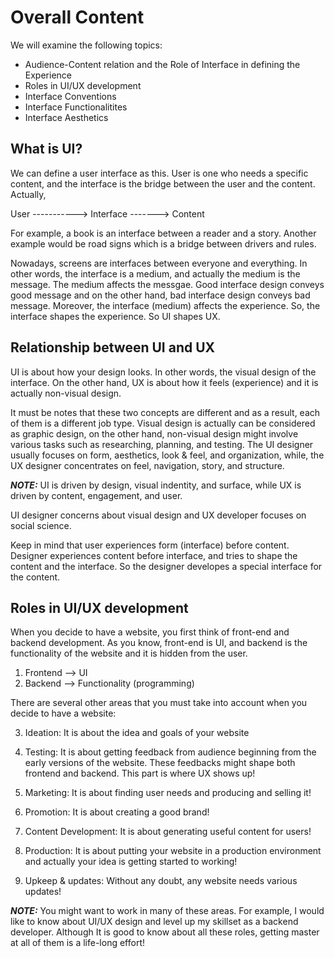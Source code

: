# Overall Content

We will examine the following topics:

- Audience-Content relation and the Role of Interface in defining the Experience
- Roles in UI/UX development
- Interface Conventions
- Interface Functionalitites
- Interface Aesthetics

## What is UI?

We can define a user interface as this. User is one who needs a specific content, and the interface is the bridge between the user and the content. Actually,

User -----------> Interface -------> Content

For example, a book is an interface between a reader and a story. Another example would be road signs which is a bridge between drivers and rules.

Nowadays, screens are interfaces between everyone and everything. In other words, the interface is a medium, and actually the medium is the message. The medium affects the messgae. Good interface design conveys good message and on the other hand, bad interface design conveys bad message. Moreover, the interface (medium) affects the experience. So, the interface shapes the experience. So UI shapes UX.

## Relationship between UI and UX

UI is about how your design looks. In other words, the visual design of the interface.  On the other hand, UX is about how it feels (experience) and it is actually non-visual design.

It must be notes that these two concepts are different and as a result, each of them is a different job type. Visual design is actually can be considered as graphic design, on the other hand, non-visual design might involve various tasks such as researching, planning, and testing. 
The UI designer usually focuses on form, aesthetics, look & feel, and organization, while, the UX designer concentrates on feel, navigation, story, and structure. 

**_NOTE:_** UI is driven by design, visual indentity, and surface, while UX is driven by content, engagement, and user.

UI designer concerns about visual design and UX developer focuses on social science.

Keep in mind that user experiences form (interface) before content. 
Designer experiences content before interface, and tries to shape the content and the interface. So the designer developes a special interface for the content.

## Roles in UI/UX development

When you decide to have a website, you first think of front-end and backend development. As you know, front-end is UI, and backend is the functionality of the website and it is hidden from the user. 

1. Frontend --> UI
2. Backend --> Functionality (programming)

There are several other areas that you must take into account when you decide to have a website:

3. Ideation:
It is about the idea and goals of your website

4. Testing:
It is about getting feedback from audience beginning from the early versions of the website. These feedbacks might shape both frontend and backend. This part is where UX shows up!

5. Marketing:
It is about finding user needs and producing and selling it!

6. Promotion:
It is about creating a good brand!

7. Content Development:
It is about generating useful content for users!

8. Production:
It is about putting your website in a production environment and actually your idea is getting started to working!

9. Upkeep & updates:
Without any doubt, any website needs various updates!


**_NOTE:_** You might want to work in many of these areas. For example, I would like to know about UI/UX design and level up my skillset as a backend developer. Although It is good to know about all these roles, getting master at all of them is a life-long effort!

